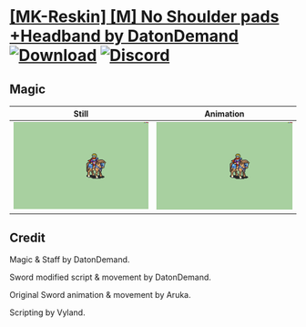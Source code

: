 # [\[MK-Reskin\] \[M\] No Shoulder pads +Headband by DatonDemand](./) [![Download](https://img.shields.io/badge/Download--red?style=social&logo=github)](https://minhaskamal.github.io/DownGit/#/home?url=https://github.com/Klokinator/FE-Repo/tree/main/Battle%20Animations%2FMounted%20-%20Valks%2C%20MKs%2C%20Magi%2F%5BMK-Reskin%5D%20%5BM%5D%20No%20Shoulder%20pads%20%2BHeadband%20by%20DatonDemand%2F6.%20Magic) [![Discord](https://img.shields.io/badge/Discord--blue?style=social&logo=discord)](https://discord.gg/C7VNGnyTPA)

## Magic

| Still | Animation |
| :---: | :-------: |
| ![Magic still](./Magic_000.png) | ![Magic](./Magic.gif) |

## Credit

Magic & Staff by DatonDemand.

Sword modified script & movement by DatonDemand.

Original Sword animation & movement by Aruka.

Scripting by Vyland.

